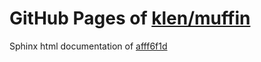 GitHub Pages of [klen/muffin](https://github.com/klen/muffin.git)
===
Sphinx html documentation of [afff6f1d](https://github.com/klen/muffin/tree/afff6f1d0f76f7dbf7a99a75df56657895abd175)
